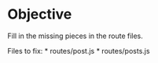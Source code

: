 # Objective

Fill in the missing pieces in the route files.

Files to fix:
	* routes/post.js
	* routes/posts.js